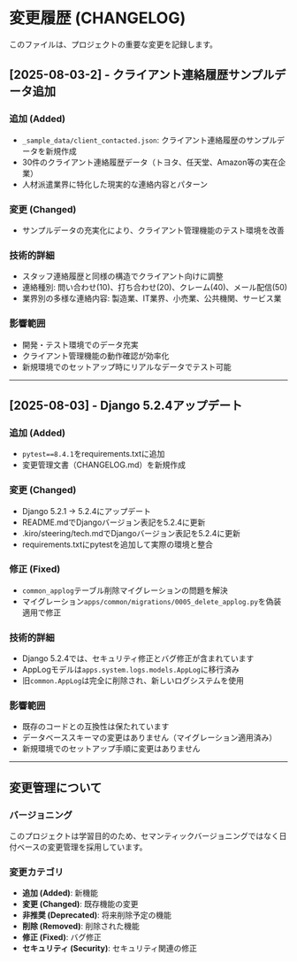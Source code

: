 # 変更履歴 (CHANGELOG)

このファイルは、プロジェクトの重要な変更を記録します。

## [2025-08-03-2] - クライアント連絡履歴サンプルデータ追加

### 追加 (Added)
- `_sample_data/client_contacted.json`: クライアント連絡履歴のサンプルデータを新規作成
- 30件のクライアント連絡履歴データ（トヨタ、任天堂、Amazon等の実在企業）
- 人材派遣業界に特化した現実的な連絡内容とパターン

### 変更 (Changed)
- サンプルデータの充実化により、クライアント管理機能のテスト環境を改善

### 技術的詳細
- スタッフ連絡履歴と同様の構造でクライアント向けに調整
- 連絡種別: 問い合わせ(10)、打ち合わせ(20)、クレーム(40)、メール配信(50)
- 業界別の多様な連絡内容: 製造業、IT業界、小売業、公共機関、サービス業

### 影響範囲
- 開発・テスト環境でのデータ充実
- クライアント管理機能の動作確認が効率化
- 新規環境でのセットアップ時にリアルなデータでテスト可能

---

## [2025-08-03] - Django 5.2.4アップデート

### 追加 (Added)
- `pytest==8.4.1`をrequirements.txtに追加
- 変更管理文書（CHANGELOG.md）を新規作成

### 変更 (Changed)
- Django 5.2.1 → 5.2.4にアップデート
- README.mdでDjangoバージョン表記を5.2.4に更新
- .kiro/steering/tech.mdでDjangoバージョン表記を5.2.4に更新
- requirements.txtにpytestを追加して実際の環境と整合

### 修正 (Fixed)
- `common_applog`テーブル削除マイグレーションの問題を解決
- マイグレーション`apps/common/migrations/0005_delete_applog.py`を偽装適用で修正

### 技術的詳細
- Django 5.2.4では、セキュリティ修正とバグ修正が含まれています
- AppLogモデルは`apps.system.logs.models.AppLog`に移行済み
- 旧`common.AppLog`は完全に削除され、新しいログシステムを使用

### 影響範囲
- 既存のコードとの互換性は保たれています
- データベーススキーマの変更はありません（マイグレーション適用済み）
- 新規環境でのセットアップ手順に変更はありません

---

## 変更管理について

### バージョニング
このプロジェクトは学習目的のため、セマンティックバージョニングではなく日付ベースの変更管理を採用しています。

### 変更カテゴリ
- **追加 (Added)**: 新機能
- **変更 (Changed)**: 既存機能の変更
- **非推奨 (Deprecated)**: 将来削除予定の機能
- **削除 (Removed)**: 削除された機能
- **修正 (Fixed)**: バグ修正
- **セキュリティ (Security)**: セキュリティ関連の修正